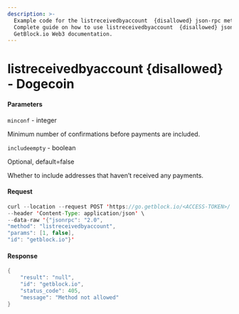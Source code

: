 ```yaml
---
description: >-
  Example code for the listreceivedbyaccount  {disallowed} json-rpc method.
  Сomplete guide on how to use listreceivedbyaccount  {disallowed} json-rpc in
  GetBlock.io Web3 documentation.
---
```


# listreceivedbyaccount {disallowed} - Dogecoin

#### Parameters

`minconf` - integer

Minimum number of confirmations before payments are included.

`includeempty` - boolean

Optional, default=false

Whether to include addresses that haven’t received any payments.

#### Request

```java
curl --location --request POST 'https://go.getblock.io/<ACCESS-TOKEN>/' \
--header 'Content-Type: application/json' \
--data-raw '{"jsonrpc": "2.0",
"method": "listreceivedbyaccount",
"params": [1, false],
"id": "getblock.io"}'
```

#### Response

```java
{
    "result": "null",
    "id": "getblock.io",
    "status_code": 405,
    "message": "Method not allowed"
}
```
